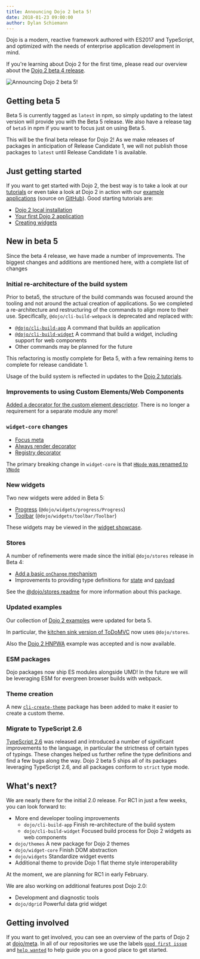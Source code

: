 ```yaml
---
title: Announcing Dojo 2 beta 5!
date: 2018-01-23 09:00:00
author: Dylan Schiemann
---
```


Dojo is a modern, reactive framework authored with ES2017 and TypeScript, and optimized with the needs of enterprise application development in mind.

If you're learning about Dojo 2 for the first time, please read our overview about the [Dojo 2 beta 4 release](https://dojo.io/blog/2017/12/04/Announcing-Dojo-2-beta-4/).

![Announcing Dojo 2 beta 5!](assets/blog/announcing-dojo-2-beta-5/featured.png)

<!-- more -->

## Getting beta 5

Beta 5 is currently tagged as `latest` in npm, so simply updating to the latest version will provide you with the Beta 5 release.  We also have a release tag of `beta5` in npm if you want to focus just on using Beta 5.

This will be the final beta release for Dojo 2! As we make releases of packages in anticipation of Release Candidate 1, we will not publish those packages to `latest` until Release Candidate 1 is available.

## Just getting started

If you want to get started with Dojo 2, the best way is to take a look at our [tutorials](/tutorials/) or even take a look at Dojo 2 in action with our [example applications](https://dojo.github.io/examples/) (source on [GitHub](https://github.com/dojo/examples)).  Good starting tutorials are:

* [Dojo 2 local installation](/tutorials/000_local_installation/)
* [Your first Dojo 2 application](/tutorials/001_static_content/)
* [Creating widgets](/tutorials/003_creating_widgets/)

## New in beta 5

Since the beta 4 release, we have made a number of improvements. The biggest changes and additions are mentioned here, with a complete list of changes

### Initial re-architecture of the build system

Prior to beta5, the structure of the build commands was focused around the tooling and not around the actual creation of applications. So we completed a re-architecture and restructuring of the commands to align more to their use. Specifically, `@dojo/cli-build-webpack` is deprecated and replaced with:

* [`@dojo/cli-build-app`](https://github.com/dojo/cli-build-app/) A command that builds an application
* [`@dojo/cli-build-widget`](https://github.com/dojo/cli-build-widget/) A command that build a widget, including support for web components
* Other commands may be planned for the future

This refactoring is mostly complete for Beta 5, with a few remaining items to complete for release candidate 1.

Usage of the build system is reflected in updates to the [Dojo 2 tutorials](https://dojo.io/tutorials/).

### Improvements to using Custom Elements/Web Components

[Added a decorator for the custom element descriptor](https://github.com/dojo/widget-core/pull/792). There is no longer a requirement for a separate module any more!

### `widget-core` changes

* [Focus meta](https://github.com/dojo/widget-core/pull/808)
* [Always render decorator](https://github.com/dojo/widget-core/pull/824)
* [Registry decorator](https://github.com/dojo/widget-core/pull/801)

The primary breaking change in `widget-core` is that [`HNode` was renamed to `VNode`](https://github.com/dojo/widget-core/pull/806)

### New widgets

Two new widgets were added in Beta 5:

* [Progress](https://github.com/dojo/widgets/issues/385) (`@dojo/widgets/progress/Progress`)
* [Toolbar](https://github.com/dojo/widgets/issues/386) (`@dojo/widgets/toolbar/Toolbar`)

These widgets may be viewed in the [widget showcase](https://dojo.github.io/examples/widget-showcase/).

### Stores

A number of refinements were made since the initial `@dojo/stores` release in Beta 4:

* [Add a basic `onChange` mechanism](https://github.com/dojo/stores/commit/b6165e6fd670874726e67ab166cb888967785d19)
* Improvements to providing type definitions for [state](https://github.com/dojo/stores/pull/143) and [payload](https://github.com/dojo/stores/pull/152)

See the [@dojo/stores readme](https://github.com/dojo/stores) for more information about this package.

### Updated examples

Our collection of [Dojo 2 examples](http://github.com/dojo/examples/) were updated for beta 5.

In particular, the [kitchen sink version of ToDoMVC](https://github.com/dojo/examples/blob/master/todo-mvc-kitchensink) now uses `@dojo/stores`.

Also the [Dojo 2 HNPWA](https://dojo-2-hnpwa-d668d.firebaseapp.com/) example was accepted and is now available.

### ESM packages

Dojo packages now ship ES modules alongside UMD! In the future we will be leveraging ESM for evergreen browser builds with webpack.

### Theme creation

A new [`cli-create-theme`](https://github.com/dojo/cli-create-theme) package has been added to make it easier to create a custom theme.

### Migrate to TypeScript 2.6

[TypeScript 2.6](https://blogs.msdn.microsoft.com/typescript/2017/10/31/announcing-typescript-2-6/) was released and introduced a number of significant improvements to the language, in particular the strictness of certain types of typings. These changes helped us further refine the type definitions and find a few bugs along the way. Dojo 2 beta 5 ships all of its packages leveraging TypeScript 2.6, and all packages conform to `strict` type mode.

## What's next?

We are nearly there for the initial 2.0 release. For RC1 in just a few weeks, you can look forward to:

*  More end developer tooling improvements
	* `dojo/cli-build-app` Finish re-architecture of the build system
	* `dojo/cli-build-widget` Focused build process for Dojo 2 widgets as web components
* `dojo/themes` A new package for Dojo 2 themes
* `dojo/widget-core` Finish DOM abstraction
* `dojo/widgets` Standardize widget events
* Additional theme to provide Dojo 1 flat theme style interoperability

At the moment, we are planning for RC1 in early February.

We are also working on additional features post Dojo 2.0:

* Development and diagnostic tools
* `dojo/dgrid` Powerful data grid widget


## Getting involved

If you want to get involved, you can see an overview of the parts of Dojo 2 at [dojo/meta](https://github.com/dojo/meta).  In all of our repositories we use the labels [`good first issue`](https://github.com/dojo/meta/issues?q=is%3Aopen+is%3Aissue+label%3A%22good+first+issue%22) and [`help wanted`](https://github.com/dojo/meta/issues?q=is%3Aopen+is%3Aissue+label%3A%22help+wanted%22) to help guide you on a good place to get started.
